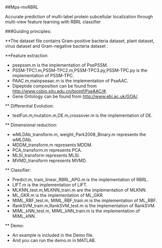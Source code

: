 ##Mps-mvRBRL

Accurate prediction of multi-label protein subcellular localization through multi-view feature learning with RBRL classifier

###Guiding principles:

**The dataset file contains Gram-positive bacteria dataset, plant dataset, virus dataset and Gram-negative bacteria dataset .

**Feature extraction
  * psepssm.m is the implementation of PsePSSM.
  * PSSM-TPC1.m,PSSM-TPC2.m,PSSM-TPC3.py,PSSM-TPC.py is the implementation of PSSM-TPC.
  * PAAC.m,mainpseaac.m is the implementation of PseAAC.
  * Dipeptide composition can be found from http://www.csbio.sjtu.edu.cn/bioinf/PseAAC/#.
  * Gene Ontology can be found from http://www.ebi.ac.uk/GOA/.

** Differential Evolution:
  * testFun.m,mutation.m,DE.m,crossover.m is the implementation of DE.

** Dimensional reduction:
  * wMLDAb_transform.m, weight_Park2008_Binary.m represents the wMLDAb.
  * MDDM_transform.m represents MDDM.
  * PCA_transform.m represents PCA.
  * MLSI_transform represents MLSI.
  * MVMD_transform represents MVMD.

** Classifier:
  * Predict.m, train_linear_RBRL_APG.m is the implementation of RBRL.
  * LIFT.m is the implementation of LIFT.
  * MLKNN_test.m,MLKNN_train.m are the implementation of MLKNN.
  * ML_GKR.m is the implementation of ML_GKR.
  * MIML_RBF_test.m, MIML_RBF_train.m is the implementation of ML_RBF.
  * RankSVM_train.m,RankSVM_test.m is the implementation of RankSVM.
  * MIML_kNN_test.m, MIML_kNN_train.m is the implementation of MIML_kNN.

** Demo:
  * An example is included in the Demo file.  
  * And you can run the demo.m in MATLAB.

